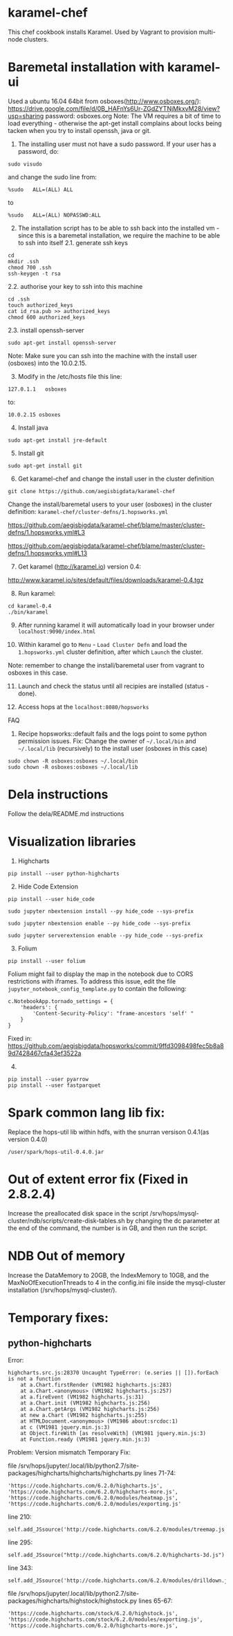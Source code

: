 # karamel-chef
This chef cookbook installs Karamel. Used by Vagrant to provision multi-node clusters.

# Baremetal installation with karamel-ui
Used a ubuntu 16.04 64bit from osboxes(http://www.osboxes.org/):
https://drive.google.com/file/d/0B_HAFnYs6Ur-ZGdZYTNjMkxvM28/view?usp=sharing
password: osboxes.org
Note: The VM requires a bit of time to load everything - otherwise the apt-get install complains about locks being tacken when you try to install openssh, java or git.

1. The installing user must not have a sudo password. If your user has a password, do:
```
sudo visudo
```
and change the sudo line from:
```
%sudo   ALL=(ALL) ALL
```
to 
```
%sudo   ALL=(ALL) NOPASSWD:ALL
```
2. The installation script has to be able to ssh back into the installed vm - since this is a baremetal installation, we require the machine to be able to ssh into itself
2.1. generate ssh keys
```
cd
mkdir .ssh
chmod 700 .ssh
ssh-keygen -t rsa
```
2.2. authorise your key to ssh into this machine
```
cd .ssh
touch authorized_keys
cat id_rsa.pub >> authorized_keys
chmod 600 authorized_keys
```
2.3. install openssh-server
```
sudo apt-get install openssh-server
```
Note: Make sure you can ssh into the machine with the install user (osboxes) into the 10.0.2.15.

3. Modify in the /etc/hosts file this line:
```
127.0.1.1   osboxes
```
to:
```
10.0.2.15 osboxes
```
4. Install java
```
sudo apt-get install jre-default
```
5. Install git
```
sudo apt-get install git
```
6. Get karamel-chef and change the install user in the cluster definition
```
git clone https://github.com/aegisbigdata/karamel-chef 
```
Change the install/baremetal users to your user (osboxes) in the cluster definition: `karamel-chef/cluster-defns/1.hopsworks.yml`

https://github.com/aegisbigdata/karamel-chef/blame/master/cluster-defns/1.hopsworks.yml#L3

https://github.com/aegisbigdata/karamel-chef/blame/master/cluster-defns/1.hopsworks.yml#L13

7. Get karamel (http://karamel.io) version 0.4:

http://www.karamel.io/sites/default/files/downloads/karamel-0.4.tgz

8. Run karamel:
```
cd karamel-0.4
./bin/karamel
```
9. After running karamel it will automatically load in your browser under `localhost:9090/index.html`

10. Within karamel go to `Menu` - `Load Cluster Defn` and load the `1.hopsworks.yml` cluster definition, after which `Launch` the cluster.

Note: remember to change the install/baremetal user from vagrant to osboxes in this case.

11. Launch and check the status until all recipies are installed (status - done).

12. Access hops at the `localhost:8080/hopsworks`

FAQ
1. Recipe hopsworks::default fails and the logs point to some python permission issues. 
Fix: Change the owner of `~/.local/bin` and `~/.local/lib` (recursively) to the install user (osboxes in this case)
```
sudo chown -R osboxes:osboxes ~/.local/bin
sudo chown -R osboxes:osboxes ~/.local/lib
```

# Dela instructions
Follow the dela/README.md instructions

# Visualization libraries
1. Highcharts
```
pip install --user python-highcharts
```

2. Hide Code Extension
```
pip install --user hide_code
```
```
sudo jupyter nbextension install --py hide_code --sys-prefix
```
```
sudo jupyter nbextension enable --py hide_code --sys-prefix
```
```
sudo jupyter serverextension enable --py hide_code --sys-prefix
```
3. Folium
```
pip install --user folium
```

Folium might fail to display the map in the notebook due to CORS restrictions with iframes. To address this issue, edit the file `jupyter_notebook_config_template.py` to contain the following:

```
c.NotebookApp.tornado_settings = {
    'headers': {
        'Content-Security-Policy': "frame-ancestors 'self' "
    }
}
```
Fixed in: https://github.com/aegisbigdata/hopsworks/commit/9ffd3098498fec5b8a89d7428467cfa43ef3522a

4.
```
pip install --user pyarrow
pip install --user fastparquet
```
# Spark common lang lib fix:
Replace the hops-util lib within hdfs, with the snurran versison 0.4.1(as version 0.4.0)
```
/user/spark/hops-util-0.4.0.jar
```
    
# Out of extent error fix (Fixed in 2.8.2.4)

Increase the preallocated disk space in the script /srv/hops/mysql-cluster/ndb/scripts/create-disk-tables.sh
by changing the dc parameter at the end of the command, the number is in GB, and then run the script.

# NDB Out of memory

Increase the DataMemory to 20GB, the IndexMemory to 10GB, and the MaxNoOfExecutionThreads to 4 in the config.ini file inside the mysql-cluster installation (/srv/hops/mysql-cluster/).

# Temporary fixes:
## python-highcharts
Error:
```
highcharts.src.js:28370 Uncaught TypeError: (e.series || []).forEach is not a function
    at a.Chart.firstRender (VM1982 highcharts.js:283)
    at a.Chart.<anonymous> (VM1982 highcharts.js:257)
    at a.fireEvent (VM1982 highcharts.js:31)
    at a.Chart.init (VM1982 highcharts.js:256)
    at a.Chart.getArgs (VM1982 highcharts.js:256)
    at new a.Chart (VM1982 highcharts.js:255)
    at HTMLDocument.<anonymous> (VM1986 about:srcdoc:1)
    at c (VM1981 jquery.min.js:3)
    at Object.fireWith [as resolveWith] (VM1981 jquery.min.js:3)
    at Function.ready (VM1981 jquery.min.js:3)
```
Problem: Version mismatch
Temporary Fix:

file /srv/hops/jupyter/.local/lib/python2.7/site-packages/highcharts/highcharts/highcharts.py
lines 71-74:
```
'https://code.highcharts.com/6.2.0/highcharts.js',
'https://code.highcharts.com/6.2.0/highcharts-more.js',
'https://code.highcharts.com/6.2.0/modules/heatmap.js',
'https://code.highcharts.com/6.2.0/modules/exporting.js'
```
line 210:
```
self.add_JSsource('http://code.highcharts.com/6.2.0/modules/treemap.js')
```
line 295:
```
self.add_JSsource("http://code.highcharts.com/6.2.0/highcharts-3d.js")
```
line 343:
```
self.add_JSsource('http://code.highcharts.com/6.2.0/modules/drilldown.js')
```
file /srv/hops/jupyter/.local/lib/python2.7/site-packages/highcharts/highstock/highstock.py
lines 65-67:
```
'https://code.highcharts.com/stock/6.2.0/highstock.js',
'https://code.highcharts.com/stock/6.2.0/modules/exporting.js',
'https://code.highcharts.com/6.2.0/highcharts-more.js',
```
